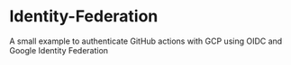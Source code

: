 # Identity-Federation
A small example to authenticate GitHub actions with GCP using OIDC and  Google Identity Federation
